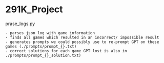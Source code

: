# 291K_Project

prase_logs.py 

    - parses json log with game information 
    - finds all games which resulted in an incorrect/ impossible result
    - generates prompts we could possibly use to re-prompt GPT on these games (./prompts/prompt_{}.txt)
    - correct solutions for each game GPT lost is also in ./prompts/prompt_{}_solution.txt)
        